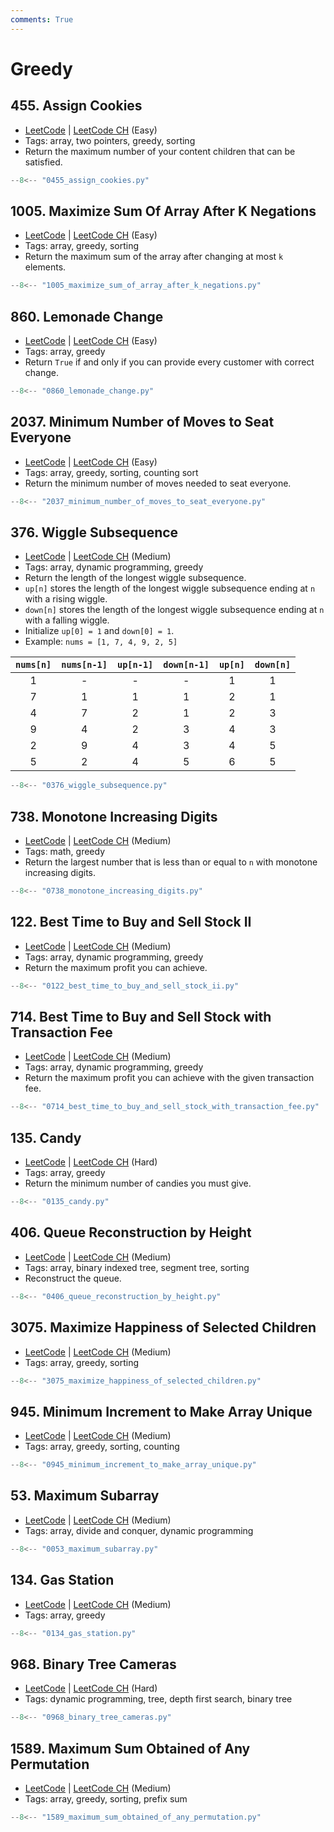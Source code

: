 ```yaml
---
comments: True
---
```


# Greedy

## 455. Assign Cookies

-   [LeetCode](https://leetcode.com/problems/assign-cookies/) | [LeetCode CH](https://leetcode.cn/problems/assign-cookies/) (Easy)
-   Tags: array, two pointers, greedy, sorting
-   Return the maximum number of your content children that can be satisfied.

```python
--8<-- "0455_assign_cookies.py"
```

## 1005. Maximize Sum Of Array After K Negations

-   [LeetCode](https://leetcode.com/problems/maximize-sum-of-array-after-k-negations/) | [LeetCode CH](https://leetcode.cn/problems/maximize-sum-of-array-after-k-negations/) (Easy)
-   Tags: array, greedy, sorting
-   Return the maximum sum of the array after changing at most `k` elements.

```python
--8<-- "1005_maximize_sum_of_array_after_k_negations.py"
```

## 860. Lemonade Change

-   [LeetCode](https://leetcode.com/problems/lemonade-change/) | [LeetCode CH](https://leetcode.cn/problems/lemonade-change/) (Easy)
-   Tags: array, greedy
-   Return `True` if and only if you can provide every customer with correct change.

```python
--8<-- "0860_lemonade_change.py"
```

## 2037. Minimum Number of Moves to Seat Everyone

-   [LeetCode](https://leetcode.com/problems/minimum-number-of-moves-to-seat-everyone/) | [LeetCode CH](https://leetcode.cn/problems/minimum-number-of-moves-to-seat-everyone/) (Easy)
-   Tags: array, greedy, sorting, counting sort
-   Return the minimum number of moves needed to seat everyone.

```python
--8<-- "2037_minimum_number_of_moves_to_seat_everyone.py"
```

## 376. Wiggle Subsequence

-   [LeetCode](https://leetcode.com/problems/wiggle-subsequence/) | [LeetCode CH](https://leetcode.cn/problems/wiggle-subsequence/) (Medium)
-   Tags: array, dynamic programming, greedy
-   Return the length of the longest wiggle subsequence.
-   `up[n]` stores the length of the longest wiggle subsequence ending at `n` with a rising wiggle.
-   `down[n]` stores the length of the longest wiggle subsequence ending at `n` with a falling wiggle.
-   Initialize `up[0] = 1` and `down[0] = 1`.
-   Example: `nums = [1, 7, 4, 9, 2, 5]`

| `nums[n]` | `nums[n-1]` | `up[n-1]` | `down[n-1]` | `up[n]` | `down[n]` |
| :-------: | :---------: | :-------: | :---------: | :-----: | :-------: |
|     1     |      -      |     -     |      -      |    1    |     1     |
|     7     |      1      |     1     |      1      |    2    |     1     |
|     4     |      7      |     2     |      1      |    2    |     3     |
|     9     |      4      |     2     |      3      |    4    |     3     |
|     2     |      9      |     4     |      3      |    4    |     5     |
|     5     |      2      |     4     |      5      |    6    |     5     |

```python
--8<-- "0376_wiggle_subsequence.py"
```

## 738. Monotone Increasing Digits

-   [LeetCode](https://leetcode.com/problems/monotone-increasing-digits/) | [LeetCode CH](https://leetcode.cn/problems/monotone-increasing-digits/) (Medium)
-   Tags: math, greedy
-   Return the largest number that is less than or equal to `n` with monotone increasing digits.

```python
--8<-- "0738_monotone_increasing_digits.py"
```

## 122. Best Time to Buy and Sell Stock II

-   [LeetCode](https://leetcode.com/problems/best-time-to-buy-and-sell-stock-ii/) | [LeetCode CH](https://leetcode.cn/problems/best-time-to-buy-and-sell-stock-ii/) (Medium)
-   Tags: array, dynamic programming, greedy
-   Return the maximum profit you can achieve.

```python
--8<-- "0122_best_time_to_buy_and_sell_stock_ii.py"
```

## 714. Best Time to Buy and Sell Stock with Transaction Fee

-   [LeetCode](https://leetcode.com/problems/best-time-to-buy-and-sell-stock-with-transaction-fee/) | [LeetCode CH](https://leetcode.cn/problems/best-time-to-buy-and-sell-stock-with-transaction-fee/) (Medium)
-   Tags: array, dynamic programming, greedy
-   Return the maximum profit you can achieve with the given transaction fee.

```python
--8<-- "0714_best_time_to_buy_and_sell_stock_with_transaction_fee.py"
```

## 135. Candy

-   [LeetCode](https://leetcode.com/problems/candy/) | [LeetCode CH](https://leetcode.cn/problems/candy/) (Hard)
-   Tags: array, greedy
-   Return the minimum number of candies you must give.

```python
--8<-- "0135_candy.py"
```

## 406. Queue Reconstruction by Height

-   [LeetCode](https://leetcode.com/problems/queue-reconstruction-by-height/) | [LeetCode CH](https://leetcode.cn/problems/queue-reconstruction-by-height/) (Medium)
-   Tags: array, binary indexed tree, segment tree, sorting
-   Reconstruct the queue.

```python
--8<-- "0406_queue_reconstruction_by_height.py"
```

## 3075. Maximize Happiness of Selected Children

-   [LeetCode](https://leetcode.com/problems/maximize-happiness-of-selected-children/) | [LeetCode CH](https://leetcode.cn/problems/maximize-happiness-of-selected-children/) (Medium)
-   Tags: array, greedy, sorting

```python
--8<-- "3075_maximize_happiness_of_selected_children.py"
```

## 945. Minimum Increment to Make Array Unique

-   [LeetCode](https://leetcode.com/problems/minimum-increment-to-make-array-unique/) | [LeetCode CH](https://leetcode.cn/problems/minimum-increment-to-make-array-unique/) (Medium)
-   Tags: array, greedy, sorting, counting

```python
--8<-- "0945_minimum_increment_to_make_array_unique.py"
```

## 53. Maximum Subarray

-   [LeetCode](https://leetcode.com/problems/maximum-subarray/) | [LeetCode CH](https://leetcode.cn/problems/maximum-subarray/) (Medium)
-   Tags: array, divide and conquer, dynamic programming

```python
--8<-- "0053_maximum_subarray.py"
```

## 134. Gas Station

-   [LeetCode](https://leetcode.com/problems/gas-station/) | [LeetCode CH](https://leetcode.cn/problems/gas-station/) (Medium)
-   Tags: array, greedy

```python
--8<-- "0134_gas_station.py"
```

## 968. Binary Tree Cameras

-   [LeetCode](https://leetcode.com/problems/binary-tree-cameras/) | [LeetCode CH](https://leetcode.cn/problems/binary-tree-cameras/) (Hard)
-   Tags: dynamic programming, tree, depth first search, binary tree

```python
--8<-- "0968_binary_tree_cameras.py"
```

## 1589. Maximum Sum Obtained of Any Permutation

-   [LeetCode](https://leetcode.com/problems/maximum-sum-obtained-of-any-permutation/) | [LeetCode CH](https://leetcode.cn/problems/maximum-sum-obtained-of-any-permutation/) (Medium)
-   Tags: array, greedy, sorting, prefix sum

```python
--8<-- "1589_maximum_sum_obtained_of_any_permutation.py"
```
